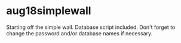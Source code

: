 # aug18simplewall

Starting off the simple wall.
Database script included.
Don't forget to change the password and/or database names if necessary.
